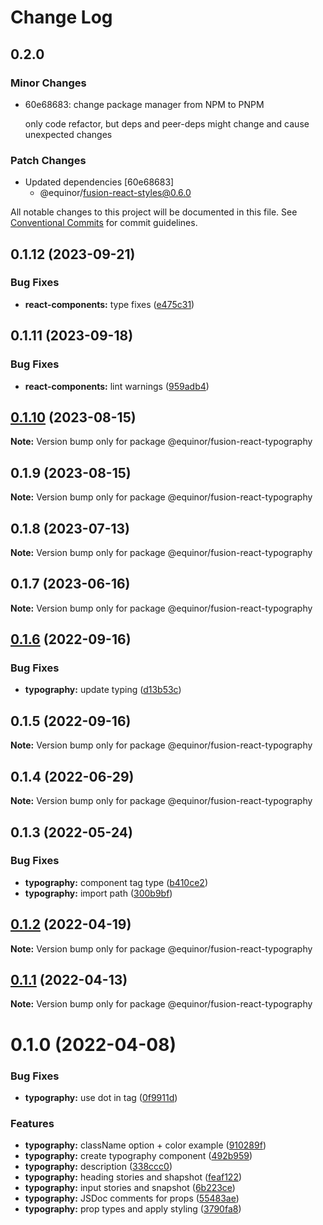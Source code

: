 # Change Log

## 0.2.0

### Minor Changes

- 60e68683: change package manager from NPM to PNPM

  only code refactor, but deps and peer-deps might change and cause unexpected changes

### Patch Changes

- Updated dependencies [60e68683]
  - @equinor/fusion-react-styles@0.6.0

All notable changes to this project will be documented in this file.
See [Conventional Commits](https://conventionalcommits.org) for commit guidelines.

## 0.1.12 (2023-09-21)

### Bug Fixes

- **react-components:** type fixes ([e475c31](https://github.com/equinor/fusion-react-components/commit/e475c315b9cdad01bd568be39e63b1aa8f309761))

## 0.1.11 (2023-09-18)

### Bug Fixes

- **react-components:** lint warnings ([959adb4](https://github.com/equinor/fusion-react-components/commit/959adb4f470016f3873733ad60a9317023d3b5a1))

## [0.1.10](https://github.com/equinor/fusion-react-components/compare/@equinor/fusion-react-typography@0.1.9...@equinor/fusion-react-typography@0.1.10) (2023-08-15)

**Note:** Version bump only for package @equinor/fusion-react-typography

## 0.1.9 (2023-08-15)

**Note:** Version bump only for package @equinor/fusion-react-typography

## 0.1.8 (2023-07-13)

**Note:** Version bump only for package @equinor/fusion-react-typography

## 0.1.7 (2023-06-16)

**Note:** Version bump only for package @equinor/fusion-react-typography

## [0.1.6](https://github.com/equinor/fusion-react-components/compare/@equinor/fusion-react-typography@0.1.5...@equinor/fusion-react-typography@0.1.6) (2022-09-16)

### Bug Fixes

- **typography:** update typing ([d13b53c](https://github.com/equinor/fusion-react-components/commit/d13b53c9af83337a5769bacc19139c235d985bcd))

## 0.1.5 (2022-09-16)

**Note:** Version bump only for package @equinor/fusion-react-typography

## 0.1.4 (2022-06-29)

**Note:** Version bump only for package @equinor/fusion-react-typography

## 0.1.3 (2022-05-24)

### Bug Fixes

- **typography:** component tag type ([b410ce2](https://github.com/equinor/fusion-react-components/commit/b410ce28e1c638478290fd6712d1b396a06c8353))
- **typography:** import path ([300b9bf](https://github.com/equinor/fusion-react-components/commit/300b9bf3fa2cc42fb47b69476b6b12e2e7508adf))

## [0.1.2](https://github.com/equinor/fusion-react-components/compare/@equinor/fusion-react-typography@0.1.1...@equinor/fusion-react-typography@0.1.2) (2022-04-19)

**Note:** Version bump only for package @equinor/fusion-react-typography

## [0.1.1](https://github.com/equinor/fusion-react-components/compare/@equinor/fusion-react-typography@0.1.0...@equinor/fusion-react-typography@0.1.1) (2022-04-13)

**Note:** Version bump only for package @equinor/fusion-react-typography

# 0.1.0 (2022-04-08)

### Bug Fixes

- **typography:** use dot in tag ([0f9911d](https://github.com/equinor/fusion-react-components/commit/0f9911d1517faf365d5b7352d099ad2d259c2e4f))

### Features

- **typography:** className option + color example ([910289f](https://github.com/equinor/fusion-react-components/commit/910289fd4853b9072d36e568524eb48f8279c327))
- **typography:** create typography component ([492b959](https://github.com/equinor/fusion-react-components/commit/492b9593546870ec7392f5453dcad28ac4206627))
- **typography:** description ([338ccc0](https://github.com/equinor/fusion-react-components/commit/338ccc0298dba29f7be9083344f660af1fbf0f7a))
- **typography:** heading stories and shapshot ([feaf122](https://github.com/equinor/fusion-react-components/commit/feaf1222da0c6e02fc2b8b5a36d2c0293c3c1373))
- **typography:** input stories and snapshot ([6b223ce](https://github.com/equinor/fusion-react-components/commit/6b223cef4d96adf8bf28fea6f969e586ffe9ff0e))
- **typography:** JSDoc comments for props ([55483ae](https://github.com/equinor/fusion-react-components/commit/55483ae5ef359be44154d5bcc4feb55683708822))
- **typography:** prop types and apply styling ([3790fa8](https://github.com/equinor/fusion-react-components/commit/3790fa891daca8acf6663fe3a326369c1758fe4b))
